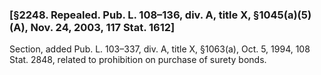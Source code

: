 ### [§2248. Repealed. Pub. L. 108–136, div. A, title X, §1045(a)(5)(A), Nov. 24, 2003, 117 Stat. 1612] ###

Section, added Pub. L. 103–337, div. A, title X, §1063(a), Oct. 5, 1994, 108 Stat. 2848, related to prohibition on purchase of surety bonds.